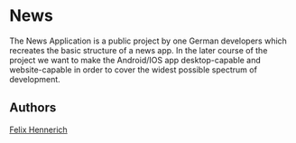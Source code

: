 # News


The News Application is a public project by one German developers which recreates the basic structure of a news app. In the later course of the project we want to make the Android/IOS app desktop-capable and website-capable in order to cover the widest possible spectrum of development.



## Authors


[Felix Hennerich](https://github.com/FelixHennerich)

